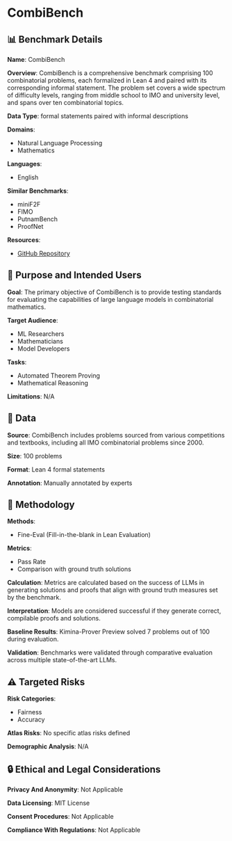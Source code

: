 # CombiBench

## 📊 Benchmark Details

**Name**: CombiBench

**Overview**: CombiBench is a comprehensive benchmark comprising 100 combinatorial problems, each formalized in Lean 4 and paired with its corresponding informal statement. The problem set covers a wide spectrum of difficulty levels, ranging from middle school to IMO and university level, and spans over ten combinatorial topics.

**Data Type**: formal statements paired with informal descriptions

**Domains**:
- Natural Language Processing
- Mathematics

**Languages**:
- English

**Similar Benchmarks**:
- miniF2F
- FIMO
- PutnamBench
- ProofNet

**Resources**:
- [GitHub Repository](https://github.com/MoonshotAI/CombiBench/)

## 🎯 Purpose and Intended Users

**Goal**: The primary objective of CombiBench is to provide testing standards for evaluating the capabilities of large language models in combinatorial mathematics.

**Target Audience**:
- ML Researchers
- Mathematicians
- Model Developers

**Tasks**:
- Automated Theorem Proving
- Mathematical Reasoning

**Limitations**: N/A

## 💾 Data

**Source**: CombiBench includes problems sourced from various competitions and textbooks, including all IMO combinatorial problems since 2000.

**Size**: 100 problems

**Format**: Lean 4 formal statements

**Annotation**: Manually annotated by experts

## 🔬 Methodology

**Methods**:
- Fine-Eval (Fill-in-the-blank in Lean Evaluation)

**Metrics**:
- Pass Rate
- Comparison with ground truth solutions

**Calculation**: Metrics are calculated based on the success of LLMs in generating solutions and proofs that align with ground truth measures set by the benchmark.

**Interpretation**: Models are considered successful if they generate correct, compilable proofs and solutions.

**Baseline Results**: Kimina-Prover Preview solved 7 problems out of 100 during evaluation.

**Validation**: Benchmarks were validated through comparative evaluation across multiple state-of-the-art LLMs.

## ⚠️ Targeted Risks

**Risk Categories**:
- Fairness
- Accuracy

**Atlas Risks**:
No specific atlas risks defined

**Demographic Analysis**: N/A

## 🔒 Ethical and Legal Considerations

**Privacy And Anonymity**: Not Applicable

**Data Licensing**: MIT License

**Consent Procedures**: Not Applicable

**Compliance With Regulations**: Not Applicable
